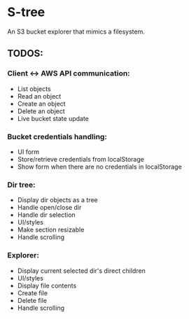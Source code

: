# S-tree

An S3 bucket explorer that mimics a filesystem.

## TODOS:

### Client <-> AWS API communication:

-   List objects
-   Read an object
-   Create an object
-   Delete an object
-   Live bucket state update

### Bucket credentials handling:

-   UI form
-   Store/retrieve credentials from localStorage
-   Show form when there are no credentials in localStorage

### Dir tree:

-   Display dir objects as a tree
-   Handle open/close dir
-   Handle dir selection
-   UI/styles
-   Make section resizable
-   Handle scrolling

### Explorer:

-   Display current selected dir's direct children
-   UI/styles
-   Display file contents
-   Create file
-   Delete file
-   Handle scrolling
